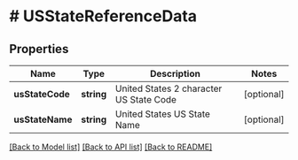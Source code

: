 # # USStateReferenceData

## Properties

Name | Type | Description | Notes
------------ | ------------- | ------------- | -------------
**usStateCode** | **string** | United States 2 character US State Code | [optional]
**usStateName** | **string** | United States US State Name | [optional]

[[Back to Model list]](../../README.md#models) [[Back to API list]](../../README.md#endpoints) [[Back to README]](../../README.md)
